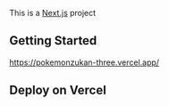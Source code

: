 This is a [Next.js](https://nextjs.org) project 

## Getting Started
https://pokemonzukan-three.vercel.app/


## Deploy on Vercel

